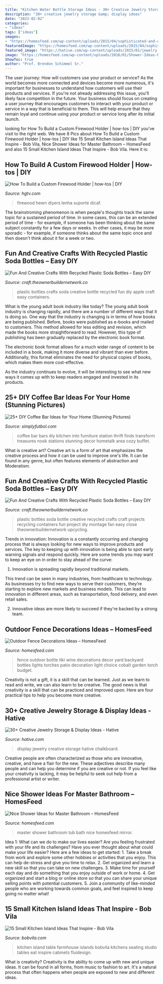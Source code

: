 ```yaml
---
title: "Kitchen Water Bottle Storage Ideas - 30+ Creative Jewelry Storage &amp; Display Ideas"
description: "30+ creative jewelry storage &amp; display ideas"
date: "2023-02-02"
categories:
- "ideas"
tags: ["ideas"]
images:
- "https://homesfeed.com/wp-content/uploads/2015/04/sophisticated-and-creative-home-made-blue-bottle-light-fixtures-for-outdoor-fence.jpg"
featuredImage: "https://homesfeed.com/wp-content/uploads/2015/04/sophisticated-and-creative-home-made-blue-bottle-light-fixtures-for-outdoor-fence.jpg"
featured_image: "https://hative.com/wp-content/uploads/2015/01/jewelry-storage-display-ideas/12-chalkboard-jewelry-display.jpg"
image: "https://homesfeed.com/wp-content/uploads/2016/01/Shower-Ideas-For-Master-Bathroom-With-Big-Mirror-And-White-Bath-Tub.jpg"
ShowToc: true
author: "Prof. Brendon Schimmel Sr."
---
```



The user journey: How will customers use your product or service?
As the world becomes more connected and devices become more numerous, it's important for businesses to understand how customers will use their products and services. If you're not already addressing this issue, you'll likely face competition in the future.
Your business should focus on creating a user journey that encourages customers to interact with your product or service in a way that is beneficial to them. This will help ensure that they remain loyal and continue using your product or service long after its initial launch.

	

		
looking for How To Build a Custom Firewood Holder | how-tos | DIY you've visit to the right web. We have 8 Pics about How To Build a Custom Firewood Holder | how-tos | DIY like 15 Small Kitchen Island Ideas That Inspire - Bob Vila, Nice Shower Ideas for Master Bathroom – HomesFeed and also 15 Small Kitchen Island Ideas That Inspire - Bob Vila. Here it is:
		
    
## How To Build A Custom Firewood Holder | How-tos | DIY

<img loading=lazy src="https://diy.sndimg.com/content/dam/images/diy/fullset/2008/8/25/0/dblg_ss08_Projects_FirewoodRack1-V_LR2-369.jpg.rend.hgtvcom.616.822.suffix/1420859562148.jpeg" onerror="this.onerror=null;this.src='https://tse2.mm.bing.net/th?id=OIP.VQSvNU9eLCv-OgdqJRRV4QHaJ3&amp;pid=15.1';" alt="How To Build a Custom Firewood Holder | how-tos | DIY">

_Source: hgtv.com_

>firewood hewn diyers lenha suporte dicaf. 

	

The brainstroming phenomenon is when people's thoughts track the same topic for a sustained period of time. In some cases, this can be an extended period of time - for example, if someone has been thinking about the same subject constantly for a few days or weeks. In other cases, it may be more sporadic - for example, if someone thinks about the same topic once and then doesn't think about it for a week or two.

    
## Fun And Creative Crafts With Recycled Plastic Soda Bottles – Easy DIY

<img loading=lazy src="https://craft.theownerbuildernetwork.co/files/2015/04/Plastic-Bottle-Ideas019.jpg" onerror="this.onerror=null;this.src='https://tse3.mm.bing.net/th?id=OIP.Sz33pJK--vBU3WnRhq0a4QHaE7&amp;pid=15.1';" alt="Fun And Creative Crafts With Recycled Plastic Soda Bottles – Easy DIY">

_Source: craft.theownerbuildernetwork.co_

>plastic bottles crafts soda creative bottle recycled fun diy apple craft easy containers. 

	

What is the young adult book industry like today?
The young adult book industry is changing rapidly, and there are a number of different ways that it is doing so. One way that the industry is changing is in terms of how books are being published. 
Before, books were published as e-books and mailed to customers. This method allowed for less editing and revision, which made the books more straightforward to read. However, this type of publishing has been gradually replaced by the electronic book format. 

The electronic book format allows for a much wider range of content to be included in a book, making it more diverse and vibrant than ever before. Additionally, this format eliminates the need for physical copies of books, which makes them more cost-effective. 

As the industry continues to evolve, it will be interesting to see what new ways it comes up with to keep readers engaged and invested in its products.

    
## 25+ DIY Coffee Bar Ideas For Your Home (Stunning Pictures)

<img loading=lazy src="https://simplyfutbol.com/wp-content/uploads/2017/04/word-image-10.jpeg" onerror="this.onerror=null;this.src='https://tse2.mm.bing.net/th?id=OIP.S7xVRK5s5w35z4AR4P-mngHaJ4&amp;pid=15.1';" alt="25+ DIY Coffee Bar Ideas for Your Home (Stunning Pictures)">

_Source: simplyfutbol.com_

>coffee bar bars diy kitchen into furniture station thrift finds transform treasures nook stations stunning decor hometalk area cozy buffet. 

	

What is creative art?
Creative art is a form of art that emphasizes the creative process and how it can be used to improve one's life. It can be found in any genre, but often features elements of abstraction and Moderatism.

    
## Fun And Creative Crafts With Recycled Plastic Soda Bottles – Easy DIY

<img loading=lazy src="https://craft.theownerbuildernetwork.co/files/2015/04/Plastic-Bottle-Ideas-Montage.jpg" onerror="this.onerror=null;this.src='https://tse3.mm.bing.net/th?id=OIP.a_N-2_WdkAkMQMGt_5hhXgHaFF&amp;pid=15.1';" alt="Fun And Creative Crafts With Recycled Plastic Soda Bottles – Easy DIY">

_Source: craft.theownerbuildernetwork.co_

>plastic bottles soda bottle creative recycled crafts craft projects recycling containers fun project diy montage fan easy close theownerbuildernetwork upcycling. 

	

Trends in innovation:
Innovation is a constantly occurring and changing process that is always looking for new ways to improve products and services. The key to keeping up with innovation is being able to spot early warning signals and respond quickly. Here are some trends you may want to keep an eye on in order to stay ahead of the curve:
1. Innovation is spreading rapidly beyond traditional markets.

This trend can be seen in many industries, from healthcare to technology. As businesses try to find new ways to serve their customers, they’re starting to explore new markets and business models. This can lead to innovation in different areas, such as transportation, food delivery, and even retail sales.

2. Innovative ideas are more likely to succeed if they're backed by a strong team.

    
## Outdoor Fence Decorations Ideas – HomesFeed

<img loading=lazy src="https://homesfeed.com/wp-content/uploads/2015/04/sophisticated-and-creative-home-made-blue-bottle-light-fixtures-for-outdoor-fence.jpg" onerror="this.onerror=null;this.src='https://tse1.mm.bing.net/th?id=OIP.Jlq_kXtD4tAz7-QxL88GzAHaLI&amp;pid=15.1';" alt="Outdoor Fence Decorations Ideas – HomesFeed">

_Source: homesfeed.com_

>fence outdoor bottle tiki wine decorations decor yard backyard bottles lights torches patio decoration light choice cobalt garden torch budget. 

	

Creativity is not a gift, it is a skill that can be learned. Just as we learn to read and write, we can also learn to be creative. The good news is that creativity is a skill that can be practiced and improved upon. Here are four practical tips to help you become more creative.

    
## 30+ Creative Jewelry Storage &amp; Display Ideas - Hative

<img loading=lazy src="https://hative.com/wp-content/uploads/2015/01/jewelry-storage-display-ideas/12-chalkboard-jewelry-display.jpg" onerror="this.onerror=null;this.src='https://tse2.mm.bing.net/th?id=OIP.qaetdJiW8cxZVFc7smG5GAHaLS&amp;pid=15.1';" alt="30+ Creative Jewelry Storage &amp; Display Ideas - Hative">

_Source: hative.com_

>display jewelry creative storage hative chalkboard. 

	

Creative people are often characterized as those who are innovative, creative, and have a flair for the new. These adjectives describe many people and can help you determine if you are creative or not. If you feel like your creativity is lacking, it may be helpful to seek out help from a professional artist or writer.

    
## Nice Shower Ideas For Master Bathroom – HomesFeed

<img loading=lazy src="https://homesfeed.com/wp-content/uploads/2016/01/Shower-Ideas-For-Master-Bathroom-With-Big-Mirror-And-White-Bath-Tub.jpg" onerror="this.onerror=null;this.src='https://tse1.mm.bing.net/th?id=OIP.yyA3qnTLYHniTV6cOeerkQHaFj&amp;pid=15.1';" alt="Nice Shower Ideas for Master Bathroom – HomesFeed">

_Source: homesfeed.com_

>master shower bathroom tub bath nice homesfeed mirror. 

	

Idea 1: What can we do to make our lives easier?
Are you feeling frustrated with your life and its challenges? Have you ever thought about what could make your life easier? Here are a few ideas to get started: 1. Take a break from work and explore some other hobbies or activities that you enjoy. This can help de-stress and give you time to relax. 2. Get organized and learn a new skill so that you can take on new challenges. 3. Make time for yourself each day and do something that you enjoy outside of work or home. 4. Get organized and start a blog or online store so that you can share your unique selling points with potential customers. 5. Join a community of like-minded people who are working towards common goals, and feel inspired to keep going no matter what! 
    
## 15 Small Kitchen Island Ideas That Inspire - Bob Vila

<img loading=lazy src="https://s3-production.bobvila.com/slides/30247/original/fluidesign_studio_sethbennphoto_dot_com.jpg?1549671281" onerror="this.onerror=null;this.src='https://tse2.mm.bing.net/th?id=OIP.UN11wQdWBEclmtwaR2ELLwHaJ4&amp;pid=15.1';" alt="15 Small Kitchen Island Ideas That Inspire - Bob Vila">

_Source: bobvila.com_

>kitchen island table farmhouse islands bobvila kitchens seating studio tables eat inspire cabinets fluidesign. 

	

What is creativity?
Creativity is the ability to come up with new and unique ideas. It can be found in all forms, from music to fashion to art. It's a natural process that often happens when people are exposed to new and different ideas.

